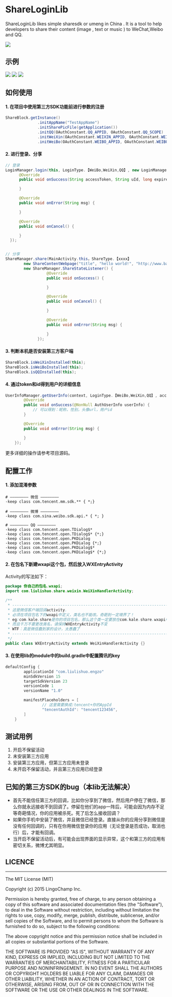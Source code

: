 # ShareLoginLib
ShareLoginLib likes simple sharesdk or umeng in China . It is a tool to help developers to share their content (image , text or music ) to WeChat,Weibo and QQ.  

![](./screenshot/logo.png)

## 示例
![](./screenshot/login.png) ![](./screenshot/share.png) ![](./screenshot/wechat.png)

## 如何使用
#### 1. 在项目中使用第三方SDK功能前进行参数的注册  
```java  
ShareBlock.getInstance()
              .initAppName("TestAppName")
              .initSharePicFile(getApplication())
              .initQQ(OAuthConstant.QQ_APPID, OAuthConstant.QQ_SCOPE)
              .initWeiXin(OAuthConstant.WEIXIN_APPID, OAuthConstant.WEIXIN_SECRET)
              .initWeiBo(OAuthConstant.WEIBO_APPID, OAuthConstant.WEIBO_REDIRECT_URL, OAuthConstant.WEIBO_SCOPE);
```  

#### 2. 进行登录、分享  
```JAVA  
// 登录
LoginManager.login(this, LoginType.【WeiBo,WeiXin,QQ】, new LoginManager.LoginListener() {
      @Override
      public void onSuccess(String accessToken, String uId, long expiresIn, @Nullable String wholeData) {

      }

      @Override
      public void onError(String msg) {

      }

      @Override
      public void onCancel() {

      }
  });


// 分享
ShareManager.share(MainActivity.this，ShareType.【xxxx】
        new ShareContentWebpage("title", "hello world!", "http://www.baidu.com", mBitmap),
        new ShareManager.ShareStateListener() {
                  @Override
                  public void onSuccess() {

                  }

                  @Override
                  public void onCancel() {

                  }

                  @Override
                  public void onError(String msg) {

                  }
              });

```   

#### 3. 判断本机是否安装第三方客户端  
```JAVA
ShareBlock.isWeiXinInstalled(this);
ShareBlock.isWeiBoInstalled(this);
ShareBlock.isQQInstalled(this);
```

#### 4. 通过token和id得到用户的详细信息
```JAVA
UserInfoManager.getUserInfo(context, LoginType.【WeiBo,WeiXin,QQ】, accessToken, userId, new UserInfoManager.UserInfoListener() {
        @Override
        public void onSuccess(@NonNull AuthUserInfo userInfo) {
            // 可以得到：昵称，性别，头像url，用户id
        }

        @Override
        public void onError(String msg) {

        }
    });
```  

更多详细的操作请参考项目源码。

## 配置工作

#### 1. 添加混淆参数
```  
# ———————— 微信 ————————
-keep class com.tencent.mm.sdk.** { *;}

# ———————— 微博 ————————   
-keep class com.sina.weibo.sdk.api.* { *; }

# ———————— QQ ————————
-keep class com.tencent.open.TDialog$*
-keep class com.tencent.open.TDialog$* {*;}
-keep class com.tencent.open.PKDialog
-keep class com.tencent.open.PKDialog {*;}
-keep class com.tencent.open.PKDialog$*
-keep class com.tencent.open.PKDialog$* {*;}
```  

#### 2. 在包名下新建wxapi这个包，然后放入WXEntryActivity  
Activity的写法如下：  

```JAVA   
package 你自己的包名.wxapi;
import com.liulishuo.share.weixin.WeiXinHandlerActivity;

/**
 * -----------------------------------------------------------------------
 * 这是微信客户端回调activity.
 * 必须在项目包名下的wxapi中定义，类名也不能改。奇葩到一定境界了！
 * eg:com.kale.share是你的项目包名，那么这个类一定要放在com.kale.share.wxapi中才行。
 * 而且千万不要更改类名，请保持WXEntryActivity不变
 * WTF：真是微信蠢到家的设计，太愚蠢了
 * -----------------------------------------------------------------------
 */
public class WXEntryActivity extends WeiXinHandlerActivity {}
```

#### 3. 在使用lib的module中的build.gradle中配置腾讯的key
```JAVA
defaultConfig {
        applicationId "com.liulishuo.engzo"
        minSdkVersion 15
        targetSdkVersion 23
        versionCode 1
        versionName "1.0"

        manifestPlaceholders = [
                // 这里需要换成:tencent+你的AppId
                "tencentAuthId": "tencent123456",
        ]
    }
```

## 测试用例  
1. 开启不保留活动
2. 未安装第三方应用  
3. 安装第三方应用，但第三方应用未登录  
4. 未开启不保留活动，并且第三方应用已经登录

## 已知的第三方SDK的bug（本lib无法解决）
- 首先不能信任第三方的回调，比如你分享到了微信，然后用户停在了微信，那么你就永远接收不到回调了。停留在他们的app一阵后，可能会因为内存不足等奇葩情况，你的应用被杀死。死了后怎么接收回调？  
- 如果你手机中安装了微信，并且微信已经登录。直接从你的应用分享到微信是没有任何回调的，只有在你用微信登录你的应用（无论登录是否成功，取消也行）后，才能有回调。   
- 当开启不保留活动后，有可能会出现界面的显示异常，这个和第三方的应用有密切关系，微博尤其明显。  

## LICENCE
-------------------------
  The MIT License (MIT)

  Copyright (c) 2015 LingoChamp Inc.

  Permission is hereby granted, free of charge, to any person obtaining a copy
  of this software and associated documentation files (the "Software"), to deal
  in the Software without restriction, including without limitation the rights
  to use, copy, modify, merge, publish, distribute, sublicense, and/or sell
  copies of the Software, and to permit persons to whom the Software is
  furnished to do so, subject to the following conditions:

  The above copyright notice and this permission notice shall be included in
  all copies or substantial portions of the Software.

  THE SOFTWARE IS PROVIDED "AS IS", WITHOUT WARRANTY OF ANY KIND, EXPRESS OR
  IMPLIED, INCLUDING BUT NOT LIMITED TO THE WARRANTIES OF MERCHANTABILITY,
  FITNESS FOR A PARTICULAR PURPOSE AND NONINFRINGEMENT. IN NO EVENT SHALL THE
  AUTHORS OR COPYRIGHT HOLDERS BE LIABLE FOR ANY CLAIM, DAMAGES OR OTHER
  LIABILITY, WHETHER IN AN ACTION OF CONTRACT, TORT OR OTHERWISE, ARISING FROM,
  OUT OF OR IN CONNECTION WITH THE SOFTWARE OR THE USE OR OTHER DEALINGS IN
  THE SOFTWARE.
